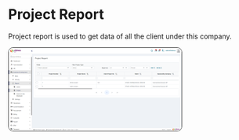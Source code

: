 # Project Report
Project report is used to get data of all the client under this company. 

<div>
    <img src="../../images/Project Report.png" alt="Project Report" style="border-radius: 10px; width: 70%; height: 70%; border: 0.5px solid #333;">
</div>
